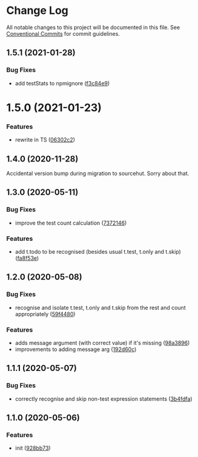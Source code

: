 # Change Log

All notable changes to this project will be documented in this file.
See [Conventional Commits](https://conventionalcommits.org) for commit guidelines.

## 1.5.1 (2021-01-28)


### Bug Fixes

* add testStats to npmignore ([f3c84e9](https://github.com/codsen/codsen/commit/f3c84e95afc5514214312f913692d85b2e12eb29))





# 1.5.0 (2021-01-23)

### Features

- rewrite in TS ([06302c2](https://github.com/codsen/codsen/commit/06302c2014895c4287fcfd5429bbb39ca3cffb79))

## 1.4.0 (2020-11-28)

Accidental version bump during migration to sourcehut. Sorry about that.

## 1.3.0 (2020-05-11)

### Bug Fixes

- improve the test count calculation ([7372146](https://gitlab.com/codsen/codsen/commit/7372146df3832347f6c81bd8b6517ded1f9b8416))

### Features

- add t.todo to be recognised (besides usual t.test, t.only and t.skip) ([fa8f53e](https://gitlab.com/codsen/codsen/commit/fa8f53ec674f6bde9e95f32950787720bb3817bf))

## 1.2.0 (2020-05-08)

### Bug Fixes

- recognise and isolate t.test, t.only and t.skip from the rest and count appropriately ([59f4480](https://gitlab.com/codsen/codsen/commit/59f44800b7cfa699dbfbd1948d343f8362c59ef8))

### Features

- adds message argument (with correct value) if it's missing ([98a3896](https://gitlab.com/codsen/codsen/commit/98a38967ac3e5cf8a337bea4039029b8db424fbb))
- improvements to adding message arg ([192d60c](https://gitlab.com/codsen/codsen/commit/192d60c6acca8e533cff9408bfe9d2ffb02c5145))

## 1.1.1 (2020-05-07)

### Bug Fixes

- correctly recognise and skip non-test expression statements ([3b4fdfa](https://gitlab.com/codsen/codsen/commit/3b4fdfad9bebc76a574981c7a97e7cc7e43be1f3))

## 1.1.0 (2020-05-06)

### Features

- init ([928bb73](https://gitlab.com/codsen/codsen/commit/928bb73e3d2a036b5da65ed192f4982e5e8b60a7))
